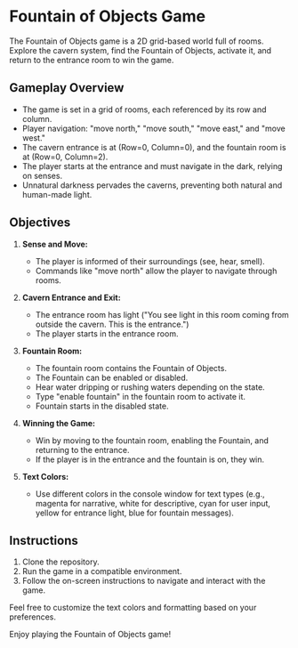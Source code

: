 # Fountain of Objects Game

The Fountain of Objects game is a 2D grid-based world full of rooms. Explore the cavern system, find the Fountain of Objects, activate it, and return to the entrance room to win the game.

## Gameplay Overview

- The game is set in a grid of rooms, each referenced by its row and column.
- Player navigation: "move north," "move south," "move east," and "move west."
- The cavern entrance is at (Row=0, Column=0), and the fountain room is at (Row=0, Column=2).
- The player starts at the entrance and must navigate in the dark, relying on senses.
- Unnatural darkness pervades the caverns, preventing both natural and human-made light.

## Objectives

1. **Sense and Move:**
   - The player is informed of their surroundings (see, hear, smell).
   - Commands like "move north" allow the player to navigate through rooms.

2. **Cavern Entrance and Exit:**
   - The entrance room has light ("You see light in this room coming from outside the cavern. This is the entrance.")
   - The player starts in the entrance room.

3. **Fountain Room:**
   - The fountain room contains the Fountain of Objects.
   - The Fountain can be enabled or disabled.
   - Hear water dripping or rushing waters depending on the state.
   - Type "enable fountain" in the fountain room to activate it.
   - Fountain starts in the disabled state.

4. **Winning the Game:**
   - Win by moving to the fountain room, enabling the Fountain, and returning to the entrance.
   - If the player is in the entrance and the fountain is on, they win.

5. **Text Colors:**
   - Use different colors in the console window for text types (e.g., magenta for narrative, white for descriptive, cyan for user input, yellow for entrance light, blue for fountain messages).

## Instructions

1. Clone the repository.
2. Run the game in a compatible environment.
3. Follow the on-screen instructions to navigate and interact with the game.

Feel free to customize the text colors and formatting based on your preferences.

Enjoy playing the Fountain of Objects game!
